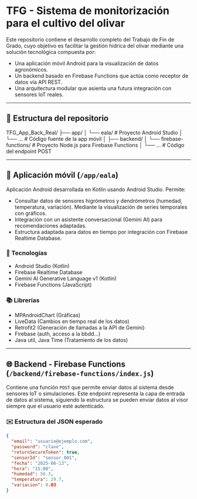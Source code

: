 # TFG - Sistema de monitorización para el cultivo del olivar

Este repositorio contiene el desarrollo completo del Trabajo de Fin de Grado, cuyo objetivo es facilitar la gestión hídrica del olivar mediante una solución tecnológica compuesta por:

- Una aplicación móvil Android para la visualización de datos agronómicos.
- Un backend basado en Firebase Functions que actúa como receptor de datos vía API REST.
- Una arquitectura modular que asienta una futura integración con sensores IoT reales.

---

## 📁 Estructura del repositorio

TFG_App_Back_Real/
├── app/
│ └── eala/ # Proyecto Android Studio
│ └── ... # Código fuente de la app móvil
│
├── backend/
│ └── firebase-functions/ # Proyecto Node.js para Firebase Functions
│ └── ... # Código del endpoint POST

---

## 📱 Aplicación móvil (`/app/eala`)

Aplicación Android desarrollada en Kotlin usando Android Studio. Permite:

- Consultar datos de sensores higrómetros y dendrómetros (humedad, temperatura, variación). Mediante la visualización de series temporales con gráficos.
- Integración con un asistente conversacional (Gemini AI) para recomendaciones adaptadas.
- Estructura adaptada para datos en tiempo por integración con Firebase Realtime Database.

### 🔧 Tecnologías

- Android Studio (Kotlin)
- Firebase Realtime Database
- Gemini AI Generative Language v1 (Kotlin)
- Firebase Functions (JavaScript)

### 📚 Librerías
- MPAndroidChart (Gráficas)
- LiveData (Cambios en tiempo real de los datos)
- Retrofit2 (Generación de llamadas a la API de Gemini)
- Firebase (auth, acceso a la bbdd...)
- Java util, Java Time (Tratamiento de los datos)

---

## 🌐 Backend - Firebase Functions (`/backend/firebase-functions/index.js`)

Contiene una función `POST` que permite enviar datos al sistema desde sensores IoT o simulaciones. Este endpoint representa la capa de entrada de datos al sistema, siguiendo la estructura se pueden enviar datos al visor siempre que el usuario esté autenticado.

### ✉️ Estructura del JSON esperado

```json
{
  "email": "usuario@ejemplo.com",
  "password": "clave",
  "returnSecureToken": true,
  "sensorId": "sensor_001",
  "fecha": "2025-06-13",
  "hora": "15:00",
  "humedad": 56.3,
  "temperatura": 29.7,
  "variacion": 0.03
}
